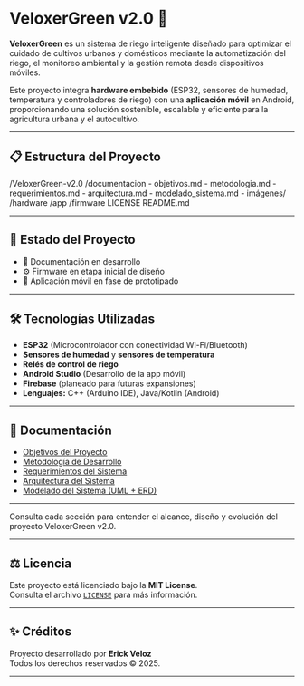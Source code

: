 # VeloxerGreen v2.0 🌿

**VeloxerGreen** es un sistema de riego inteligente diseñado para optimizar el cuidado de cultivos urbanos y domésticos mediante la automatización del riego, el monitoreo ambiental y la gestión remota desde dispositivos móviles.

Este proyecto integra **hardware embebido** (ESP32, sensores de humedad, temperatura y controladores de riego) con una **aplicación móvil** en Android, proporcionando una solución sostenible, escalable y eficiente para la agricultura urbana y el autocultivo.

---

## 📋 Estructura del Proyecto
/VeloxerGreen-v2.0 /documentacion - objetivos.md - metodologia.md - requerimientos.md - arquitectura.md - modelado_sistema.md - imágenes/ /hardware /app /firmware LICENSE README.md


---

## 🚀 Estado del Proyecto

- 📄 Documentación en desarrollo
- ⚙️ Firmware en etapa inicial de diseño
- 📱 Aplicación móvil en fase de prototipado

---

## 🛠️ Tecnologías Utilizadas

- **ESP32** (Microcontrolador con conectividad Wi-Fi/Bluetooth)
- **Sensores de humedad** y **sensores de temperatura**
- **Relés de control de riego**
- **Android Studio** (Desarrollo de la app móvil)
- **Firebase** (planeado para futuras expansiones)
- **Lenguajes:** C++ (Arduino IDE), Java/Kotlin (Android)

---

## 📄 Documentación 

- [Objetivos del Proyecto](documentacion/objetivos.md)
- [Metodología de Desarrollo](documentacion/metodologia.md)
- [Requerimientos del Sistema](documentacion/requerimientos.md)
- [Arquitectura del Sistema](documentacion/arquitectura.md)
- [Modelado del Sistema (UML + ERD)](documentacion/modelado_sistema.md)


---

Consulta cada sección para entender el alcance, diseño y evolución del proyecto VeloxerGreen v2.0.


---

## ⚖️ Licencia

Este proyecto está licenciado bajo la **MIT License**.  
Consulta el archivo [`LICENSE`](LICENSE) para más información.

---

## ✨ Créditos

Proyecto desarrollado por **Erick Veloz**  
Todos los derechos reservados © 2025.

---
